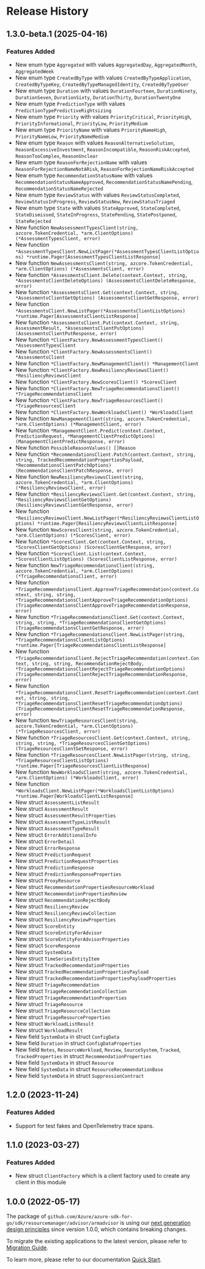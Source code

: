 # Release History

## 1.3.0-beta.1 (2025-04-16)
### Features Added

- New enum type `Aggregated` with values `AggregatedDay`, `AggregatedMonth`, `AggregatedWeek`
- New enum type `CreatedByType` with values `CreatedByTypeApplication`, `CreatedByTypeKey`, `CreatedByTypeManagedIdentity`, `CreatedByTypeUser`
- New enum type `Duration` with values `DurationFourteen`, `DurationNinety`, `DurationSeven`, `DurationSixty`, `DurationThirty`, `DurationTwentyOne`
- New enum type `PredictionType` with values `PredictionTypePredictiveRightsizing`
- New enum type `Priority` with values `PriorityCritical`, `PriorityHigh`, `PriorityInformational`, `PriorityLow`, `PriorityMedium`
- New enum type `PriorityName` with values `PriorityNameHigh`, `PriorityNameLow`, `PriorityNameMedium`
- New enum type `Reason` with values `ReasonAlternativeSolution`, `ReasonExcessiveInvestment`, `ReasonIncompatible`, `ReasonRiskAccepted`, `ReasonTooComplex`, `ReasonUnclear`
- New enum type `ReasonForRejectionName` with values `ReasonForRejectionNameNotARisk`, `ReasonForRejectionNameRiskAccepted`
- New enum type `RecommendationStatusName` with values `RecommendationStatusNameApproved`, `RecommendationStatusNamePending`, `RecommendationStatusNameRejected`
- New enum type `ReviewStatus` with values `ReviewStatusCompleted`, `ReviewStatusInProgress`, `ReviewStatusNew`, `ReviewStatusTriaged`
- New enum type `State` with values `StateApproved`, `StateCompleted`, `StateDismissed`, `StateInProgress`, `StatePending`, `StatePostponed`, `StateRejected`
- New function `NewAssessmentTypesClient(string, azcore.TokenCredential, *arm.ClientOptions) (*AssessmentTypesClient, error)`
- New function `*AssessmentTypesClient.NewListPager(*AssessmentTypesClientListOptions) *runtime.Pager[AssessmentTypesClientListResponse]`
- New function `NewAssessmentsClient(string, azcore.TokenCredential, *arm.ClientOptions) (*AssessmentsClient, error)`
- New function `*AssessmentsClient.Delete(context.Context, string, *AssessmentsClientDeleteOptions) (AssessmentsClientDeleteResponse, error)`
- New function `*AssessmentsClient.Get(context.Context, string, *AssessmentsClientGetOptions) (AssessmentsClientGetResponse, error)`
- New function `*AssessmentsClient.NewListPager(*AssessmentsClientListOptions) *runtime.Pager[AssessmentsClientListResponse]`
- New function `*AssessmentsClient.Put(context.Context, string, AssessmentResult, *AssessmentsClientPutOptions) (AssessmentsClientPutResponse, error)`
- New function `*ClientFactory.NewAssessmentTypesClient() *AssessmentTypesClient`
- New function `*ClientFactory.NewAssessmentsClient() *AssessmentsClient`
- New function `*ClientFactory.NewManagementClient() *ManagementClient`
- New function `*ClientFactory.NewResiliencyReviewsClient() *ResiliencyReviewsClient`
- New function `*ClientFactory.NewScoresClient() *ScoresClient`
- New function `*ClientFactory.NewTriageRecommendationsClient() *TriageRecommendationsClient`
- New function `*ClientFactory.NewTriageResourcesClient() *TriageResourcesClient`
- New function `*ClientFactory.NewWorkloadsClient() *WorkloadsClient`
- New function `NewManagementClient(string, azcore.TokenCredential, *arm.ClientOptions) (*ManagementClient, error)`
- New function `*ManagementClient.Predict(context.Context, PredictionRequest, *ManagementClientPredictOptions) (ManagementClientPredictResponse, error)`
- New function `PossibleReasonValues() []Reason`
- New function `*RecommendationsClient.Patch(context.Context, string, string, TrackedRecommendationPropertiesPayload, *RecommendationsClientPatchOptions) (RecommendationsClientPatchResponse, error)`
- New function `NewResiliencyReviewsClient(string, azcore.TokenCredential, *arm.ClientOptions) (*ResiliencyReviewsClient, error)`
- New function `*ResiliencyReviewsClient.Get(context.Context, string, *ResiliencyReviewsClientGetOptions) (ResiliencyReviewsClientGetResponse, error)`
- New function `*ResiliencyReviewsClient.NewListPager(*ResiliencyReviewsClientListOptions) *runtime.Pager[ResiliencyReviewsClientListResponse]`
- New function `NewScoresClient(string, azcore.TokenCredential, *arm.ClientOptions) (*ScoresClient, error)`
- New function `*ScoresClient.Get(context.Context, string, *ScoresClientGetOptions) (ScoresClientGetResponse, error)`
- New function `*ScoresClient.List(context.Context, *ScoresClientListOptions) (ScoresClientListResponse, error)`
- New function `NewTriageRecommendationsClient(string, azcore.TokenCredential, *arm.ClientOptions) (*TriageRecommendationsClient, error)`
- New function `*TriageRecommendationsClient.ApproveTriageRecommendation(context.Context, string, string, *TriageRecommendationsClientApproveTriageRecommendationOptions) (TriageRecommendationsClientApproveTriageRecommendationResponse, error)`
- New function `*TriageRecommendationsClient.Get(context.Context, string, string, *TriageRecommendationsClientGetOptions) (TriageRecommendationsClientGetResponse, error)`
- New function `*TriageRecommendationsClient.NewListPager(string, *TriageRecommendationsClientListOptions) *runtime.Pager[TriageRecommendationsClientListResponse]`
- New function `*TriageRecommendationsClient.RejectTriageRecommendation(context.Context, string, string, RecommendationRejectBody, *TriageRecommendationsClientRejectTriageRecommendationOptions) (TriageRecommendationsClientRejectTriageRecommendationResponse, error)`
- New function `*TriageRecommendationsClient.ResetTriageRecommendation(context.Context, string, string, *TriageRecommendationsClientResetTriageRecommendationOptions) (TriageRecommendationsClientResetTriageRecommendationResponse, error)`
- New function `NewTriageResourcesClient(string, azcore.TokenCredential, *arm.ClientOptions) (*TriageResourcesClient, error)`
- New function `*TriageResourcesClient.Get(context.Context, string, string, string, *TriageResourcesClientGetOptions) (TriageResourcesClientGetResponse, error)`
- New function `*TriageResourcesClient.NewListPager(string, string, *TriageResourcesClientListOptions) *runtime.Pager[TriageResourcesClientListResponse]`
- New function `NewWorkloadsClient(string, azcore.TokenCredential, *arm.ClientOptions) (*WorkloadsClient, error)`
- New function `*WorkloadsClient.NewListPager(*WorkloadsClientListOptions) *runtime.Pager[WorkloadsClientListResponse]`
- New struct `AssessmentListResult`
- New struct `AssessmentResult`
- New struct `AssessmentResultProperties`
- New struct `AssessmentTypeListResult`
- New struct `AssessmentTypeResult`
- New struct `ErrorAdditionalInfo`
- New struct `ErrorDetail`
- New struct `ErrorResponse`
- New struct `PredictionRequest`
- New struct `PredictionRequestProperties`
- New struct `PredictionResponse`
- New struct `PredictionResponseProperties`
- New struct `ProxyResource`
- New struct `RecommendationPropertiesResourceWorkload`
- New struct `RecommendationPropertiesReview`
- New struct `RecommendationRejectBody`
- New struct `ResiliencyReview`
- New struct `ResiliencyReviewCollection`
- New struct `ResiliencyReviewProperties`
- New struct `ScoreEntity`
- New struct `ScoreEntityForAdvisor`
- New struct `ScoreEntityForAdvisorProperties`
- New struct `ScoreResponse`
- New struct `SystemData`
- New struct `TimeSeriesEntityItem`
- New struct `TrackedRecommendationProperties`
- New struct `TrackedRecommendationPropertiesPayload`
- New struct `TrackedRecommendationPropertiesPayloadProperties`
- New struct `TriageRecommendation`
- New struct `TriageRecommendationCollection`
- New struct `TriageRecommendationProperties`
- New struct `TriageResource`
- New struct `TriageResourceCollection`
- New struct `TriageResourceProperties`
- New struct `WorkloadListResult`
- New struct `WorkloadResult`
- New field `SystemData` in struct `ConfigData`
- New field `Duration` in struct `ConfigDataProperties`
- New field `Notes`, `ResourceWorkload`, `Review`, `SourceSystem`, `Tracked`, `TrackedProperties` in struct `RecommendationProperties`
- New field `SystemData` in struct `Resource`
- New field `SystemData` in struct `ResourceRecommendationBase`
- New field `SystemData` in struct `SuppressionContract`


## 1.2.0 (2023-11-24)
### Features Added

- Support for test fakes and OpenTelemetry trace spans.


## 1.1.0 (2023-03-27)
### Features Added

- New struct `ClientFactory` which is a client factory used to create any client in this module


## 1.0.0 (2022-05-17)

The package of `github.com/Azure/azure-sdk-for-go/sdk/resourcemanager/advisor/armadvisor` is using our [next generation design principles](https://azure.github.io/azure-sdk/general_introduction.html) since version 1.0.0, which contains breaking changes.

To migrate the existing applications to the latest version, please refer to [Migration Guide](https://aka.ms/azsdk/go/mgmt/migration).

To learn more, please refer to our documentation [Quick Start](https://aka.ms/azsdk/go/mgmt).